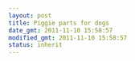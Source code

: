 ```yaml
---
layout: post
title: Piggie parts for dogs
date_gmt: 2011-11-10 15:58:57
modified_gmt: 2011-11-10 15:58:57
status: inherit
---
```


